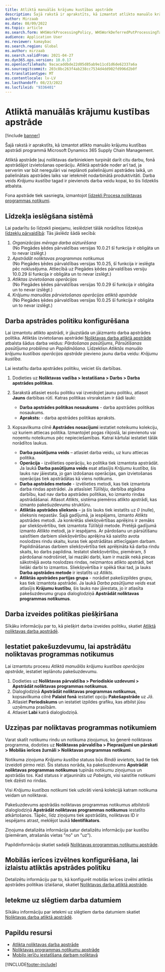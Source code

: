```yaml
---
title: Atliktā manuālās krājumu kustības apstrāde
description: Šajā rakstā ir aprakstīts, kā izmantot atlikto manuālo krājumu kustības apstrādi programmā Microsoft Dynamics 365 Supply Chain Management.
author: Mirzaab
ms.date: 08/09/2022
ms.topic: article
ms.search.form: WHSWorkProcessingPolicy, WHSWorkDeferredPutProcessingTask
audience: Application User
ms.reviewer: kamaybac
ms.search.region: Global
ms.author: mirzaab
ms.search.validFrom: 2021-04-27
ms.dyn365.ops.version: 10.0.17
ms.openlocfilehash: 9acacaddbde22d05d85ab9e11cd1d6de62337a6a
ms.sourcegitcommit: 203c8bc263f4ab238cc7534d4dd902fd996d2b0f
ms.translationtype: MT
ms.contentlocale: lv-LV
ms.lasthandoff: 08/23/2022
ms.locfileid: "9336401"
---
```

# <a name="deferred-processing-of-manual-inventory-movement"></a>Atliktā manuālās krājumu kustības apstrāde

[!include [banner](../includes/banner.md)]

Šajā rakstā ir aprakstīts, kā izmantot atlikto manuālo krājumu kustības apstrādi programmā Microsoft Dynamics 365 Supply Chain Management.

Atliktā apstrāde ļauj noliktavas darbiniekiem turpināt darīt citu darbu, fonā apstrādājot izvietošanas operāciju. Atliktā apstrāde noder arī tad, ja serverim var būt neregulāri vai neplānoti palielinājumi apstrādes laikā, un palielinātais apstrādes laiks var ietekmēt nodarbinātā produktivitāti. Darba veids *Krājumu kustība* tagad ir pievienots darba veidu kopai, ko šis līdzeklis atbalsta.

Fona apstrāde tiek sasniegta, izmantojot [līdzekli Procesa noliktavas programmas notikumi](warehouse-app-events.md).

## <a name="turn-on-this-feature-for-your-system"></a>Līdzekļa ieslēgšana sistēmā

Lai padarītu šo līdzekli pieejamu, ieslēdziet tālāk norādītos līdzekļus [līdzekļu pārvaldībā](../../fin-ops-core/fin-ops/get-started/feature-management/feature-management-overview.md): Tās jāslēdz šādā secībā:

1. *Organizācijas mēroga darba aizturēšana*<br>(No Piegādes ķēdes pārvaldības versijas 10.0.21 šī funkcija ir obligāta un to nevar izslēgt.)
1. *Apstrādāt noliktavas programmas notikumus*<br>(No Piegādes ķēdes pārvaldības versijas 10.0.25, šī funkcija ir ieslēgta pēc noklusējuma. Attiecībā uz Piegādes ķēdes pārvaldības versiju 10.0.29 šī funkcija ir obligāta un to nevar izslēgt.)
1. *Atliktas izvietošanas operācijas*<br>(No Piegādes ķēdes pārvaldības versijas 10.0.29 šī funkcija ir obligāta un to nevar izslēgt.)
1. *Krājumu manuālas pārvietošanas operācijas atliktā apstrāde*<br>(No Piegādes ķēdes pārvaldības versijas 10.0.25 šī funkcija ir obligāta un to nevar izslēgt.)

## <a name="configure-the-work-processing-policies"></a>Darba apstrādes politiku konfigurēšana

Lai izmantotu atlikto apstrādi, ir jāuzstāda un jāizmanto darba apstrādes politika. Atliktās izvietošanas apstrādei [Noliktavas darba atliktā apstrāde](deferred-put.md) atbalsta šādus darba veidus: *Pārdošanas pasūtījums*, *Pārsūtīšanas pasūtījuma problēma* un *Papildināšana*. Līdzeklisn *Atliktās manuālo krājumu kustības operācijas apstrāde* pievieno jaunu darba veidu: *Krājumu kustība*.

Lai iestatītu darba apstrādes politiku, veiciet šīs darbības.

1. Dodieties uz **Noliktavas vadība \> Iestatīšana \> Darbs \> Darba apstrādes politikas**.
1. Sarakstā atlasiet esošu politiku vai izveidojiet jaunu politiku, atlasot **Jauns** darbības rūtī. Katras politikas virsrakstam ir šādi lauki:

    - **Darba apstrādes politikas nosaukums** - darba apstrādes politikas nosaukums.
    - **Apraksts:** - darba apstrādes politikas apraksts.

1. Kopsavilkuma cilnē **Apstrādes nosacījumi** iestatiet noteikumu kolekciju, uz kuriem attiecas politika. Izmantojiet pogas rīkjoslā, lai pievienotu vai noņemtu noteikumus pēc nepieciešamības. Katrai kārtulai iestatiet tālāk norādītos laukus.

    - **Darba pasūtījuma veids** – atlasiet darba veidu, uz kuru attiecas politika.
    - **Operācija** - izvēlieties operāciju, ko politika tiek izmantota apstrādāt. Ja laukā **Darba pasūtījuma veids** esat atlasījis *Krājumu kustība*, šis lauks nav jāiestata, jo gan izdošanas operācijas, gan izvietošanas operācijas tiek apstrādātas kā viens notikums.
    - **Darba apstrādes metode** - izvēlieties metodi, kas tiek izmantota darba rindas apstrādei. Ja atlasīsiet *Tūlītēju*, darbība atgādina darbību, kad nav darba apstrādes politikas, ko izmanto rindas apstrādāšanai. Atlasot *Atlikts*, sistēma piemēros atlikto apstrādi, kas izmanto pakešuzdevumu struktūru.
    - **Atliktās apstrādes slieksnis** – ja šis lauks tiek iestatīts uz *0* (nulle), slieksnis nepastāv. Šajā gadījumā, ja iespējams, izmanto *Atlikts* apstrādes metodi. Ja konkrētās sliekšņvērtības aprēķins ir zemāks par sliekšņvērtību, tiek izmantota *Tūlītējā* metode. Pretējā gadījumā izmanto *Atlikto* metodi, ja ir iespējams. Ar pārdošanu un pārsūtīšanu saistītiem darbiem sliekšņvērtību aprēķina kā saistīto avota noslodzes rindu skaitu, kuras tiek apstrādātas attiecīgajam darbam. Papildināšanas darbiem sliekšņvērtība tiek aprēķināta kā darba rindu skaits, ko darbs papildina. Iestatot sliekšņvērtību, piemēram, *5* pārdošanai nodrošiniet, lai mazāki darbi, kam ir mazāk nekā piecas sākotnējā avota noslodzes rindas, neizmantos atlikto apstrādi, bet lielāki darbi to izmantos. Sliekšņvērtība ir spēkā tikai tad, ja lauks **Darba apstrādes metode** ir iestatīts uz *Atlikts*.
    - **Atliktās apstrādes partijas grupa** - norādiet pakešizpildes grupu, kas tiek izmantota apstrādei. Ja laukā *Darba pasūtījuma veids* esat atlasījis **Krājumu kustību**, šis lauks nav jāiestata, jo ir atlasīta pakešuzdevumu grupa dialoglodziņā **Apstrādāt noliktavas programmas notikumus**.

## <a name="assign-the-work-creation-policy"></a>Darba izveides politikas piešķiršana

Sīkāku informāciju par to, kā piešķirt darba izveides politiku, skatiet [Atliktā noliktavas darba apstrādē](deferred-put.md).

## <a name="set-up-a-batch-job-to-process-warehouse-app-events"></a>Iestatiet pakešuzdevumu, lai apstrādātu noliktavas programmas notikumus

Lai izmantotu procesu *Atliktā manuālās krājumu kustības operācijas apstrāde*, iestatiet ieplānotu pakešuzdevumu.

1. Dodieties uz **Noliktavas pārvaldība \> Periodiskie uzdevumi \> Apstrādāt noliktavas programmas notikumus**.
1. Dialoglodziņā **Apstrādāt noliktavas programmas notikumus**, kopsavilkuma cilnē **Palaist fonā** iestatiet opciju **Pakešapstrāde** uz *Jā*.
1. Atlasiet **Periodiskums** un iestatiet izpildes grafiku, kas atbilst jūsu uzņēmuma prasībām.
1. Atlasiet **Labi** katrā dialoglodziņā.

## <a name="inquire-about-the-warehouse-app-events"></a>Uzziņas par noliktavas programmas notikumiem

Varat skatīt notikumu rindu un notikuma ziņojumus, ko ģenerē noliktavas programma, dodoties uz **Noliktavas pārvaldība \> Pieprasījumi un pārskati \> Mobilās ierīces žurnāli \> Noliktavas programmas notikumi**.

Notikuma ziņojuma *Krājumu kustība* statuss būs *Rindā ievietots*, kad tie tiek izveidoti pirmo reizi. Šis statuss norāda, ka pakešuzdevums **Apstrādāt noliktavas programmas notikumus** tupinās notikumu ziņojumus un apstrādās tos. Kad statuss ir atjaunināts uz *Pabeigts*, visi saistītie notikumi tiek dzēsti no rindas.

Visi *Krājumu kustības* notikumi tiek uzkrāti vienā kolekcijā katram notikuma veidam un noliktavai.

Pakešuzdevums apstrādās noliktavas programmas notikumus atbilstoši dialoglodziņā **Apstrādāt noliktavas programmas notikumus** iestatīto atkārtošanos. Tāpēc, līdz ziņojums tiek apstrādāts, noliktavas ID ir iespējams atrast, meklējot laukā **Identifikators**.

Ziņojuma detalizēta informācija satur detalizētu informāciju par kustību (piemēram, atrašanās vietas "no" un "uz").

Papildinformāciju skatiet sadaļā [Noliktavas programmas notikumu apstrāde](warehouse-app-events.md).

## <a name="configure-the-mobile-device-menu-to-skip-the-deferred-processing-policy"></a>Mobilās ierīces izvēlnes konfigurēšana, lai izlaistu atliktās apstrādes politiku

Detalizētu informāciju par to, kā konfigurēt mobilās ierīces izvēlni atliktās apstrādes politikas izlaišanai, skatiet [Noliktavas darba atliktā apstrāde](deferred-put.md).

## <a name="impact-on-closed-work-dates"></a>Ietekme uz slēgtiem darba datumiem

Sīkāku informāciju par ietekmi uz slēgtiem darba datumiem skatiet [Noliktavas darba atliktā apstrādē](deferred-put.md).

## <a name="additional-resources"></a>Papildu resursi

- [Atlikta noliktavas darba apstrāde](deferred-put.md)
- [Noliktavas programmas notikumu apstrāde](warehouse-app-events.md)
- [Mobilo ierīču iestatīšana darbam noliktavā](configure-mobile-devices-warehouse.md)

[!INCLUDE[footer-include](../../includes/footer-banner.md)]
